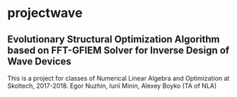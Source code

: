 # projectwave
## Evolutionary Structural Optimization Algorithm based on FFT-GFIEM Solver for Inverse Design of Wave Devices
This is a project for classes of Numerical Linear Algebra and Optimization at Skoltech, 2017-2018.
Egor Nuzhin, Iurii Minin, Alexey Boyko (TA of NLA)
